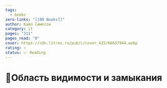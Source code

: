 ```yaml
---
tags:
  - books
zero-links: "[[00 Books]]"
author: Кайл Симпсон
category: it
pages: "311"
pages_read: "0"
cover: https://cdn.litres.ru/pub/c/cover_415/66657944.webp
rating: ⭐
status: 📈 Reading
---
```

# 📔Область видимости и замыкания